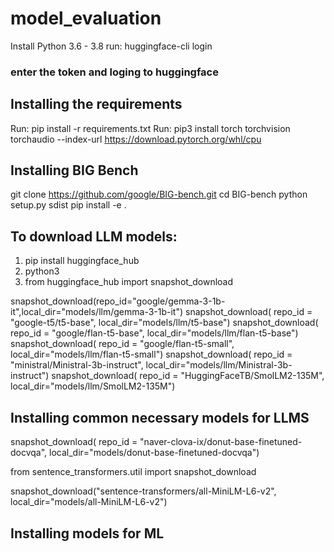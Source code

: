 # model_evaluation
Install Python 3.6 - 3.8
run: huggingface-cli login
### enter the token and loging to huggingface

## Installing the requirements
Run: pip install -r requirements.txt
Run: pip3 install torch torchvision torchaudio --index-url https://download.pytorch.org/whl/cpu

## Installing BIG Bench
git clone https://github.com/google/BIG-bench.git
cd BIG-bench
python setup.py sdist
pip install -e .



## To download LLM models:
1) pip install huggingface_hub
2) python3
3) from huggingface_hub import snapshot_download

snapshot_download(repo_id="google/gemma-3-1b-it",local_dir="models/llm/gemma-3-1b-it")
snapshot_download( repo_id = "google-t5/t5-base", local_dir="models/llm/t5-base")
snapshot_download( repo_id = "google/flan-t5-base", local_dir="models/llm/flan-t5-base")
snapshot_download( repo_id = "google/flan-t5-small", local_dir="models/llm/flan-t5-small")
snapshot_download( repo_id = "ministral/Ministral-3b-instruct", local_dir="models/llm/Ministral-3b-instruct")
snapshot_download( repo_id = "HuggingFaceTB/SmolLM2-135M", local_dir="models/llm/SmolLM2-135M")

## Installing common necessary models for LLMS
snapshot_download( repo_id = "naver-clova-ix/donut-base-finetuned-docvqa", local_dir="models/donut-base-finetuned-docvqa")


from sentence_transformers.util import snapshot_download

snapshot_download("sentence-transformers/all-MiniLM-L6-v2", local_dir="models/all-MiniLM-L6-v2")


## Installing models for ML